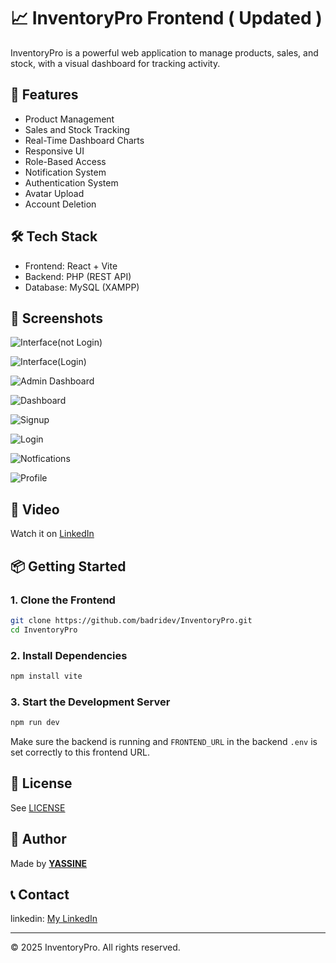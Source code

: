 # 📈 InventoryPro Frontend ( Updated )

InventoryPro is a powerful web application to manage products, sales, and stock, with a visual dashboard for tracking activity.

## 🚀 Features

- Product Management 
- Sales and Stock Tracking 
- Real-Time Dashboard Charts 
- Responsive UI 
- Role-Based Access 
- Notification System 
- Authentication System 
- Avatar Upload 
- Account Deletion 

## 🛠️ Tech Stack

- Frontend: React + Vite
- Backend: PHP (REST API)
- Database: MySQL (XAMPP)

## 📸 Screenshots

![Interface(not Login)](./public/screenshots/1.png)

![Interface(Login)](./public/screenshots/2.png)

![Admin Dashboard](./public/screenshots/7.png)

![Dashboard](./public/screenshots/4.png)

![Signup](./public/screenshots/8.png)

![Login](./public/screenshots/3.png)

![Notfications](./public/screenshots/6.png)

![Profile](./public/screenshots/5.png)

## 🎥 Video

Watch it on [LinkedIn](https://www.linkedin.com/posts/yassine-badri-0279a7342_programmer-html-css-activity-7352808883263782912-EK5y?utm_source=share&utm_medium=member_desktop&rcm=ACoAAFXupV8BfR6_0oHTxDzZl4jvel4cyzxbmOw)

## 📦 Getting Started

### 1. Clone the Frontend

```bash
git clone https://github.com/badridev/InventoryPro.git
cd InventoryPro
```

### 2. Install Dependencies

```bash
npm install vite
```

### 3. Start the Development Server

```bash
npm run dev
```

Make sure the backend is running and `FRONTEND_URL` in the backend `.env` is set correctly to this frontend URL.

## 📄 License

See [LICENSE](/LICENSE)

## 👤 Author

Made by [**YASSINE**](https://github.com/badridev)

## 📞 Contact

linkedin: [My LinkedIn](https://www.linkedin.com/in/yassine-badri-0279a7342/)

---

© 2025 InventoryPro. All rights reserved.
